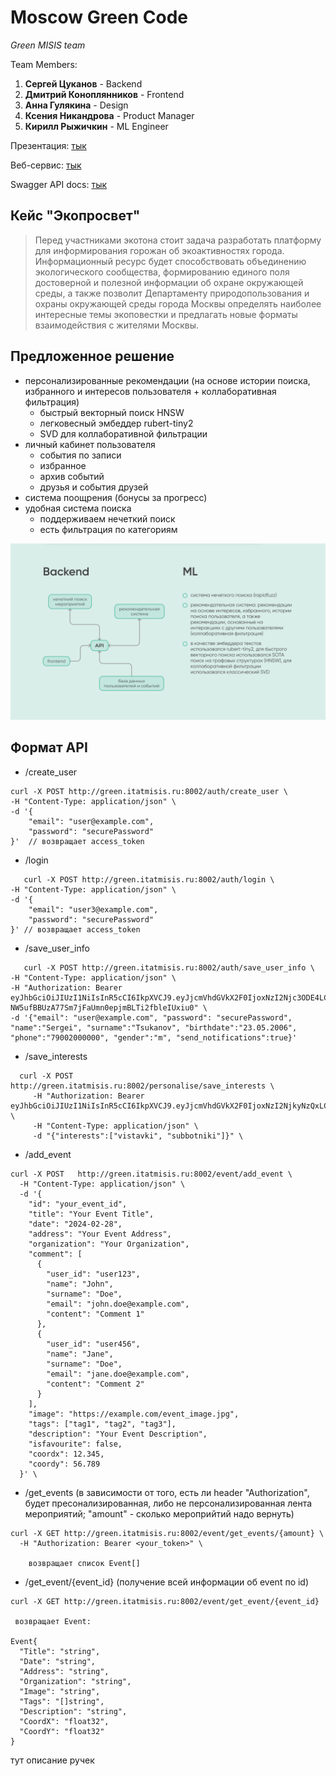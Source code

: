 # Moscow Green Code

*Green MISIS team*

Team Members:
1) **Сергей Цуканов** - Backend
2) **Дмитрий Коноплянников** - Frontend
3) **Анна Гулякина** - Design
4) **Ксения Никандрова** - Product Manager
5) **Кирилл Рыжичкин** - ML Engineer

Презентация: [тык](https://google.com)

Веб-сервис: [тык](https://green.itatmisis.ru/)

Swagger API docs: [тык](https://google.com)

## Кейс "Экопросвет"

> Перед участниками экотона стоит задача разработать платформу для информирования горожан об экоактивностях города. Информационный ресурс будет способствовать объединению экологического сообщества, формированию единого поля достоверной и полезной информации об охране окружающей среды, а также позволит Департаменту природопользования и охраны окружающей среды города Москвы определять наиболее интересные темы экоповестки и предлагать новые форматы взаимодействия с жителями Москвы.

## Предложенное решение

- персонализированные рекомендации (на основе истории поиска, избранного и интересов пользователя + коллаборативная фильтрация)
  - быстрый векторный поиск HNSW
  - легковесный эмбеддер rubert-tiny2
  - SVD для коллаборативной фильтрации
- личный кабинет пользователя
  - события по записи
  - избранное
  - архив событий
  - друзья и события друзей
- система поощрения (бонусы за прогресс)
- удобная система поиска
  - поддерживаем нечеткий поиск
  - есть фильтрация по категориям
 
![scheme](scheme.png)

## Формат API
- /create_user
```
curl -X POST http://green.itatmisis.ru:8002/auth/create_user \
-H "Content-Type: application/json" \
-d '{
    "email": "user@example.com",
    "password": "securePassword"
}'  // возвращает access_token
```

- /login
```
   curl -X POST http://green.itatmisis.ru:8002/auth/login \
-H "Content-Type: application/json" \
-d '{
    "email": "user3@example.com",
    "password": "securePassword"
}' // возвращает access_token
```

- /save_user_info
```
   curl -X POST http://green.itatmisis.ru:8002/auth/save_user_info \
-H "Content-Type: application/json" \
-H "Authorization: Bearer eyJhbGciOiJIUzI1NiIsInR5cCI6IkpXVCJ9.eyJjcmVhdGVkX2F0IjoxNzI2Njc3ODE4LCJlbWFpbCI6InVzZXJAZXhhbXBsZS5jb20ifQ.2-NW5ufBBUzA77Sm7jFaUmn0epjmBLTi2fbleIUxiu0" \
-d '{"email": "user@example.com", "password": "securePassword", "name":"Sergei", "surname":"Tsukanov", "birthdate":"23.05.2006", "phone":"79002000000", "gender":"m", "send_notifications":true}'
```

- /save_interests
```
  curl -X POST  http://green.itatmisis.ru:8002/personalise/save_interests \
     -H "Authorization: Bearer eyJhbGciOiJIUzI1NiIsInR5cCI6IkpXVCJ9.eyJjcmVhdGVkX2F0IjoxNzI2NjkyNzQxLCJlbWFpbCI6InVzZXIyQGV4YW1wbGUuY29tIn0.qAbJA2s01uhJIgtgNaH0QwEJHPUZjapEAhwZD2JpcGU" \
     -H "Content-Type: application/json" \
     -d "{"interests":["vistavki", "subbotniki"]}" \
```
    
- /add_event
```
curl -X POST   http://green.itatmisis.ru:8002/event/add_event \
  -H "Content-Type: application/json" \
  -d '{
    "id": "your_event_id",
    "title": "Your Event Title",
    "date": "2024-02-28",
    "address": "Your Event Address",
    "organization": "Your Organization",
    "comment": [
      {
        "user_id": "user123",
        "name": "John",
        "surname": "Doe",
        "email": "john.doe@example.com",
        "content": "Comment 1"
      },
      {
        "user_id": "user456",
        "name": "Jane",
        "surname": "Doe",
        "email": "jane.doe@example.com",
        "content": "Comment 2"
      }
    ],
    "image": "https://example.com/event_image.jpg",
    "tags": ["tag1", "tag2", "tag3"],
    "description": "Your Event Description",
    "isfavourite": false,
    "coordx": 12.345,
    "coordy": 56.789
  }' \
```

- /get_events (в зависимости от того, есть ли header "Authorization", будет пресонализированная, либо не персонализированная лента мероприятий; "amount" - сколько мероприйтий надо вернуть)
```
curl -X GET http://green.itatmisis.ru:8002/event/get_events/{amount} \
  -H "Authorization: Bearer <your_token>" \

    возвращает список Event[]
```

- /get_event/{event_id} (получение всей информации об event по id)
```
curl -X GET http://green.itatmisis.ru:8002/event/get_event/{event_id}

 возвращает Event:

Event{
  "Title": "string",
  "Date": "string",
  "Address": "string",
  "Organization": "string",
  "Image": "string",
  "Tags": "[]string",
  "Description": "string",
  "CoordX": "float32",
  "CoordY": "float32"
}
```

 


тут описание ручек
